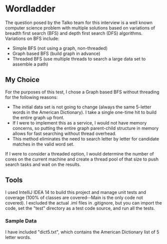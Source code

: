 Wordladder
==========

The question posed by the Talko team for this interview is a well known computer science problem with multiple solutions based 
on variations of breadth first search (BFS) and depth first search (DFS) algorithms.  Variations on BFS include:

+ Simple BFS (not using a graph, non-threaded)
+ Graph based BFS (build graph in advance)
+ Threaded BFS (use multiple threads to search a large data set to assemble a path)

## My Choice

For the purposes of this test, I chose a Graph based BFS without threading for the following reasons:

+ The initial data set is not going to change (always the same 5-letter words in the American Dictionary). I take a single one-time hit to build the entire graph up front.
+ If I were to implement this as a service, I would not have memory concerns, so putting the entire graph parent-child structure in memory allows for fast searching without thread overhead.
+ This method eliminates the need to search letter by letter for candidate matches in the valid word set.

If I were to consider a threaded option, I would determine the number of cores on the current machine and create a thread pool of that size to push search tasks and wait on the results.

## Tools

I used IntelliJ IDEA 14 to build this project and manage unit tests and coverage (100% of classes are covered--Main is the only code not covered).
 I excluded the actual .iml files in .gitignore, but you can import the code, set the "test" directory as a test code source, and run all the tests.

### Sample Data
 
 I have included "dict5.txt", which contains the American Dictionary list of 5 letter words.
 
